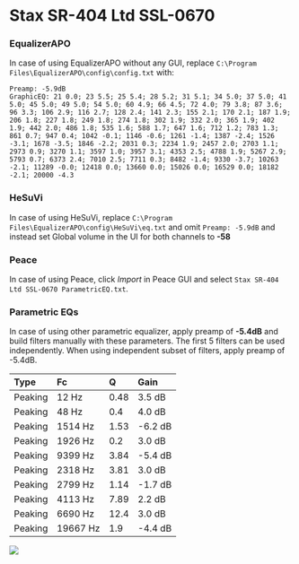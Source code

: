 # Stax SR-404 Ltd SSL-0670

### EqualizerAPO
In case of using EqualizerAPO without any GUI, replace `C:\Program Files\EqualizerAPO\config\config.txt`
with:
```
Preamp: -5.9dB
GraphicEQ: 21 0.0; 23 5.5; 25 5.4; 28 5.2; 31 5.1; 34 5.0; 37 5.0; 41 5.0; 45 5.0; 49 5.0; 54 5.0; 60 4.9; 66 4.5; 72 4.0; 79 3.8; 87 3.6; 96 3.3; 106 2.9; 116 2.7; 128 2.4; 141 2.3; 155 2.1; 170 2.1; 187 1.9; 206 1.8; 227 1.8; 249 1.8; 274 1.8; 302 1.9; 332 2.0; 365 1.9; 402 1.9; 442 2.0; 486 1.8; 535 1.6; 588 1.7; 647 1.6; 712 1.2; 783 1.3; 861 0.7; 947 0.4; 1042 -0.1; 1146 -0.6; 1261 -1.4; 1387 -2.4; 1526 -3.1; 1678 -3.5; 1846 -2.2; 2031 0.3; 2234 1.9; 2457 2.0; 2703 1.1; 2973 0.9; 3270 1.1; 3597 1.0; 3957 3.1; 4353 2.5; 4788 1.9; 5267 2.9; 5793 0.7; 6373 2.4; 7010 2.5; 7711 0.3; 8482 -1.4; 9330 -3.7; 10263 -2.1; 11289 -0.0; 12418 0.0; 13660 0.0; 15026 0.0; 16529 0.0; 18182 -2.1; 20000 -4.3
```

### HeSuVi
In case of using HeSuVi, replace `C:\Program Files\EqualizerAPO\config\HeSuVi\eq.txt` and omit `Preamp:
-5.9dB` and instead set Global volume in the UI for both channels to **-58**

### Peace
In case of using Peace, click *Import* in Peace GUI and select `Stax SR-404 Ltd SSL-0670 ParametricEQ.txt`.

### Parametric EQs
In case of using other parametric equalizer, apply preamp of **-5.4dB** and build filters manually
with these parameters. The first 5 filters can be used independently.
When using independent subset of filters, apply preamp of -5.4dB.

| Type    | Fc       |     Q | Gain    |
|:--------|:---------|:------|:--------|
| Peaking | 12 Hz    |  0.48 | 3.5 dB  |
| Peaking | 48 Hz    |  0.4  | 4.0 dB  |
| Peaking | 1514 Hz  |  1.53 | -6.2 dB |
| Peaking | 1926 Hz  |  0.2  | 3.0 dB  |
| Peaking | 9399 Hz  |  3.84 | -5.4 dB |
| Peaking | 2318 Hz  |  3.81 | 3.0 dB  |
| Peaking | 2799 Hz  |  1.14 | -1.7 dB |
| Peaking | 4113 Hz  |  7.89 | 2.2 dB  |
| Peaking | 6690 Hz  | 12.4  | 3.0 dB  |
| Peaking | 19667 Hz |  1.9  | -4.4 dB |

![](https://raw.githubusercontent.com/jaakkopasanen/AutoEq/master/results/innerfidelity/sbaf-serious/Stax%20SR-404%20Ltd%20SSL-0670/Stax%20SR-404%20Ltd%20SSL-0670.png)